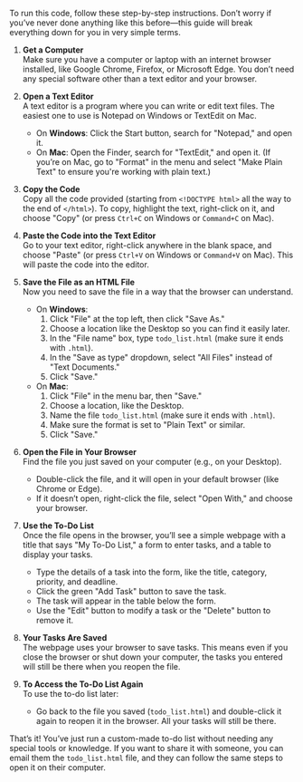 To run this code, follow these step-by-step instructions. Don’t worry if you’ve never done anything like this before—this guide will break everything down for you in very simple terms.

1. **Get a Computer**  
   Make sure you have a computer or laptop with an internet browser installed, like Google Chrome, Firefox, or Microsoft Edge. You don’t need any special software other than a text editor and your browser.

2. **Open a Text Editor**  
   A text editor is a program where you can write or edit text files. The easiest one to use is Notepad on Windows or TextEdit on Mac.

   - On **Windows**: Click the Start button, search for "Notepad," and open it.  
   - On **Mac**: Open the Finder, search for "TextEdit," and open it. (If you’re on Mac, go to "Format" in the menu and select "Make Plain Text" to ensure you're working with plain text.)

3. **Copy the Code**  
   Copy all the code provided (starting from `<!DOCTYPE html>` all the way to the end of `</html>`). To copy, highlight the text, right-click on it, and choose "Copy" (or press `Ctrl+C` on Windows or `Command+C` on Mac).

4. **Paste the Code into the Text Editor**  
   Go to your text editor, right-click anywhere in the blank space, and choose "Paste" (or press `Ctrl+V` on Windows or `Command+V` on Mac). This will paste the code into the editor.

5. **Save the File as an HTML File**  
   Now you need to save the file in a way that the browser can understand. 

   - On **Windows**: 
     1. Click "File" at the top left, then click "Save As."
     2. Choose a location like the Desktop so you can find it easily later.
     3. In the "File name" box, type `todo_list.html` (make sure it ends with `.html`).
     4. In the "Save as type" dropdown, select "All Files" instead of "Text Documents."
     5. Click "Save."
   - On **Mac**: 
     1. Click "File" in the menu bar, then "Save."
     2. Choose a location, like the Desktop.
     3. Name the file `todo_list.html` (make sure it ends with `.html`).
     4. Make sure the format is set to "Plain Text" or similar.
     5. Click "Save."

6. **Open the File in Your Browser**  
   Find the file you just saved on your computer (e.g., on your Desktop).  
   - Double-click the file, and it will open in your default browser (like Chrome or Edge).  
   - If it doesn’t open, right-click the file, select "Open With," and choose your browser.

7. **Use the To-Do List**  
   Once the file opens in the browser, you’ll see a simple webpage with a title that says "My To-Do List," a form to enter tasks, and a table to display your tasks.  
   - Type the details of a task into the form, like the title, category, priority, and deadline.  
   - Click the green "Add Task" button to save the task.  
   - The task will appear in the table below the form.  
   - Use the "Edit" button to modify a task or the "Delete" button to remove it.

8. **Your Tasks Are Saved**  
   The webpage uses your browser to save tasks. This means even if you close the browser or shut down your computer, the tasks you entered will still be there when you reopen the file.

9. **To Access the To-Do List Again**  
   To use the to-do list later:
   - Go back to the file you saved (`todo_list.html`) and double-click it again to reopen it in the browser. All your tasks will still be there.

That’s it! You’ve just run a custom-made to-do list without needing any special tools or knowledge. If you want to share it with someone, you can email them the `todo_list.html` file, and they can follow the same steps to open it on their computer.